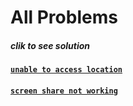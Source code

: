 # All Problems
##### clik to see solution 
#### [`unable to access location`](https://github.com/nahidfarazi/Ubuntu-Problems/blob/main/unable%20to%20access%20location.md)
#### [`screen share not working`](https://github.com/nahidfarazi/Ubuntu-Problems/blob/main/screen%20share%20not%20working.md) 
